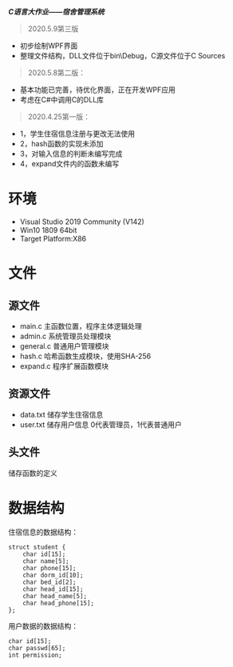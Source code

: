 ***C语言大作业——宿舍管理系统***
>	2020.5.9第三版
* 初步绘制WPF界面
* 整理文件结构，DLL文件位于bin\Debug，C源文件位于C Sources

>   2020.5.8第二版：
* 基本功能已完善，待优化界面，正在开发WPF应用
* 考虑在C#中调用C的DLL库

>	2020.4.25第一版：
* 1，学生住宿信息注册与更改无法使用
* 2，hash函数的实现未添加
* 3，对输入信息的判断未编写完成
* 4，expand文件内的函数未编写

# 环境
* Visual Studio 2019 Community (V142)
* Win10 1809 64bit
* Target Platform:X86 
# 文件
## 源文件
* main.c 主函数位置，程序主体逻辑处理
* admin.c 系统管理员处理模块
* general.c 普通用户管理模块
* hash.c 哈希函数生成模块，使用SHA-256
* expand.c 程序扩展函数模块
## 资源文件
* data.txt 储存学生住宿信息
* user.txt 储存用户信息 0代表管理员，1代表普通用户
## 头文件
储存函数的定义
# 数据结构
住宿信息的数据结构：
```
struct student {
	char id[15];
	char name[5];
	char phone[15];
	char dorm_id[10];
	char bed_id[2];
	char head_id[15];
	char head_name[5];
	char head_phone[15];
};
```
用户数据的数据结构：
```
char id[15];
char passwd[65];
int permission;
```
